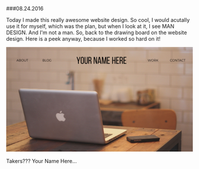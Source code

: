 ###08.24.2016

Today I made this really awesome website design. So cool, I would acutally use it for myself, which was the plan, but when
I look at it, I see MAN DESIGN. And I'm not a man. So, back to the drawing board on the website design. Here is a peek anyway, 
because I worked so hard on it!

![Masculine Design 082416](/homepage-design-masculine.png)

Takers??? Your Name Here...
